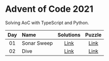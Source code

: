 # Advent of Code 2021

Solving AoC with TypeScript and Python.

| Day | Name                                           | Solutions     | Puzzle                                      |
|:---:|:-----------------------------------------------|:-------------:|:-------------------------------------------:|
| 01  | Sonar Sweep                                    | [Link](day-1) | [Link](http://adventofcode.com/2021/day/1)  |
| 02  | Dive                                           | [Link](day-2) | [Link](http://adventofcode.com/2021/day/2)  |